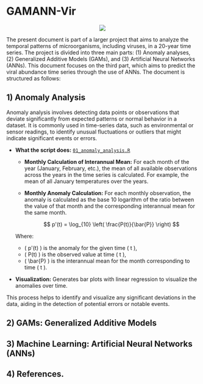 
# GAMANN-Vir

<p align="center">
  <img src="https://github.com/xabilopalf/Virus_Time_Series_GAM-ANN/blob/main/Imagen%201.png"  alt=" "/>
</p>

The present document is part of a larger project that aims to analyze the temporal patterns of microorganisms, including viruses, in a 20-year time series. The project is divided into three main parts: (1) Anomaly analyses, (2) Generalized Additive Models (GAMs), and (3) Artificial Neural Networks (ANNs). This document focuses on the third part, which aims to predict the viral abundance time series through the use of ANNs. The document is structured as follows: 

  ## 1) Anomaly Analysis

Anomaly analysis involves detecting data points or observations that deviate significantly from expected patterns or normal behavior in a dataset. It is commonly used in time-series data, such as environmental or sensor readings, to identify unusual fluctuations or outliers that might indicate significant events or errors.

- **What the script does:** [`01_anomaly_analysis.R`](https://github.com/xabilopalf/GAMANN-Vir/blob/main/01_anomaly_analysis.R)

   - **Monthly Calculation of Interannual Mean:** For each month of the year (January, February, etc.), the mean of all available observations across the years in the time series is calculated. For example, the mean of all January temperatures over the years.
   - **Monthly Anomaly Calculation:** For each monthly observation, the anomaly is calculated as the base 10 logarithm of the ratio between the value of that month and the corresponding interannual mean for the same month.

        $$ p'(t) = \log_{10} \left( \frac{P(t)}{\bar{P}} \right) $$

  Where:
  - \( p'(t) \) is the anomaly for the given time \( t \),
  - \( P(t) \) is the observed value at time \( t \),
  - \( \bar{P} \) is the interannual mean for the month corresponding to time \( t \).


- **Visualization:**
    Generates bar plots with linear regression to visualize the anomalies over time.


This process helps to identify and visualize any significant deviations in the data, aiding in the detection of potential errors or notable events.

  
  ## 2) GAMs: Generalized Additive Models
  
  ## 3) Machine Learning: Artificial Neural Networks (ANNs)
  
  ## 4) References.

